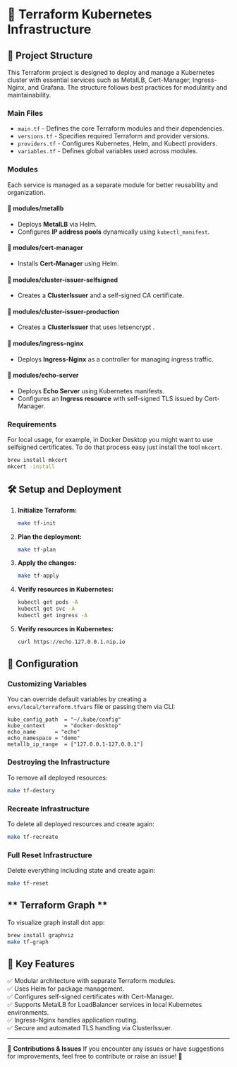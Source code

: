 # 🚀 Terraform Kubernetes Infrastructure

## 📂 Project Structure
This Terraform project is designed to deploy and manage a Kubernetes cluster with essential services such as MetalLB, Cert-Manager, Ingress-Nginx, and Grafana. The structure follows best practices for modularity and maintainability.

### **Main Files**
- `main.tf` - Defines the core Terraform modules and their dependencies.
- `versions.tf` - Specifies required Terraform and provider versions.
- `providers.tf` - Configures Kubernetes, Helm, and Kubectl providers.
- `variables.tf` - Defines global variables used across modules.

### **Modules**
Each service is managed as a separate module for better reusability and organization.

#### **📁 modules/metallb**
- Deploys **MetalLB** via Helm.
- Configures **IP address pools** dynamically using `kubectl_manifest`.

#### **📁 modules/cert-manager**
- Installs **Cert-Manager** using Helm.

#### **📁 modules/cluster-issuer-selfsigned**
- Creates a **ClusterIssuer** and a self-signed CA certificate.

#### **📁 modules/cluster-issuer-production**
- Creates a **ClusterIssuer** that uses letsencrypt .

#### **📁 modules/ingress-nginx**
- Deploys **Ingress-Nginx** as a controller for managing ingress traffic.

#### **📁 modules/echo-server**
- Deploys **Echo Server** using Kubernetes manifests.
- Configures an **Ingress resource** with self-signed TLS issued by Cert-Manager.

### **Requirements**
For local usage, for example, in Docker Desktop you might want to use selfsigned certificates. To do that process easy just install the tool `mkcert`.
```sh
brew install mkcert
mkcert -install
```

## 🛠️ Setup and Deployment
1. **Initialize Terraform:**
   ```sh
   make tf-init
   ```

2. **Plan the deployment:**
   ```sh
   make tf-plan
   ```

3. **Apply the changes:**
   ```sh
   make tf-apply
   ```

4. **Verify resources in Kubernetes:**
   ```sh
   kubectl get pods -A
   kubectl get svc -A
   kubectl get ingress -A
   ```

5. **Verify resources in Kubernetes:**
   ```sh
   curl https://echo.127.0.0.1.nip.io
   ```

## 🔧 Configuration
### **Customizing Variables**
You can override default variables by creating a `envs/local/terraform.tfvars` file or passing them via CLI:
```hcl
kube_config_path  = "~/.kube/config"
kube_context      = "docker-desktop"
echo_name      = "echo"
echo_namespace = "demo"
metallb_ip_range  = ["127.0.0.1-127.0.0.1"]
```

### **Destroying the Infrastructure**
To remove all deployed resources:
```sh
make tf-destory
```

### **Recreate Infrastructure**
To delete all deployed resources and create again:
```sh
make tf-recreate
```

### **Full Reset Infrastructure**
Delete everything including state and create again:
```sh
make tf-reset
```

## ** Terraform Graph **
To visualize graph install dot app:
```sh
brew install graphviz
make tf-graph
```

## 📌 Key Features
✅ Modular architecture with separate Terraform modules.  
✅ Uses Helm for package management.  
✅ Configures self-signed certificates with Cert-Manager.  
✅ Supports MetalLB for LoadBalancer services in local Kubernetes environments.  
✅ Ingress-Nginx handles application routing.  
✅ Secure and automated TLS handling via ClusterIssuer.  

---
📢 **Contributions & Issues**
If you encounter any issues or have suggestions for improvements, feel free to contribute or raise an issue! 🚀

